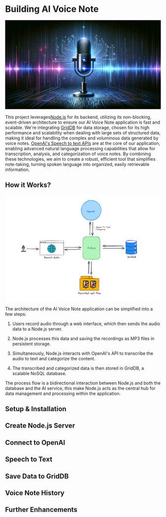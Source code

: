# Building AI Voice Note

![cover](images/voice-note-ai.webp)

This project leverages[Node.js](https://nodejs.org/en/download/) for its backend, utilizing its non-blocking, event-driven architecture to ensure our AI Voice Note application is fast and scalable. We're integrating [GridDB](https://docs.griddb.net/latest/about/what-is-griddb/) for data storage, chosen for its high performance and scalability when dealing with large sets of structured data, making it ideal for handling the complex and voluminous data generated by voice notes. [OpenAI's Speech to text APIs](https://platform.openai.com/docs/guides/speech-to-text) are at the core of our application, enabling advanced natural language processing capabilities that allow for transcription, analysis, and categorization of voice notes. By combining these technologies, we aim to create a robust, efficient tool that simplifies note-taking, turning spoken language into organized, easily retrievable information.

## How it Works?

![project architecture](images/project-architecture.png)

The architecture of the AI Voice Note application can be simplified into a few steps:

1. Users record audio through a web interface, which then sends the audio data to a Node.js server.

2. Node.js processes this data and saving the recordings as MP3 files in persistent storage.

3. Simultaneously, Node.js interacts with OpenAI's API to transcribe the audio to text and categorize the content.

4. The transcribed and categorized data is then stored in GridDB, a scalable NoSQL database.

The process flow is a bidirectional interaction between Node.js and both the database and the AI service, this make Node.js acts as the central hub for data management and processing within the application.

## Setup & Installation

## Create Node.js Server

## Connect to OpenAI

## Speech to Text

## Save Data to GridDB

## Voice Note History

## Further Enhancements
